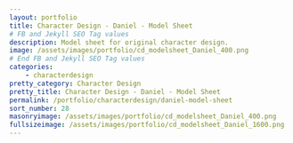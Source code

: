 ```yaml
---
layout: portfolio
title: Character Design - Daniel - Model Sheet
# FB and Jekyll SEO Tag values
description: Model sheet for original character design.
image: /assets/images/portfolio/cd_modelsheet_Daniel_400.png
# End FB and Jekyll SEO Tag values
categories: 
    - characterdesign
pretty_category: Character Design
pretty_title: Character Design - Daniel - Model Sheet
permalink: /portfolio/characterdesign/daniel-model-sheet
sort_number: 28
masonryimage: /assets/images/portfolio/cd_modelsheet_Daniel_400.png
fullsizeimage: /assets/images/portfolio/cd_modelsheet_Daniel_1600.png
---
```



